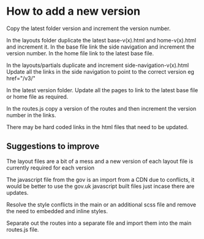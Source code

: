 # How to add a new version

Copy the latest folder version and increment the version number.

In the layouts folder duplicate the latest base-v(x).html and home-v(x).html and increment it.
In the base file link the side navigation and increment the version number.
In the home file link to the latest base file.

In the layouts/partials duplicate and increment side-navigation-v(x).html
Update all the links in the side navigation to point to the correct version eg href="/v3/"

In the latest version folder. Update all the pages to link to the latest base file or home file as required.

In the routes.js copy a version of the routes and then increment the version number in the links.

There may be hard coded links in the html files that need to be updated.

## Suggestions to improve

The layout files are a bit of a mess and a new version of each layout file is currently required for each version

The javascript file from the gov is an import from a CDN due to conflicts, it would be better to use the gov.uk javascript built files just incase there are updates.

Resolve the style conflicts in the main or an additional scss file and remove the need to embedded and inline styles.

Separate out the routes into a separate file and import them into the main routes.js file.